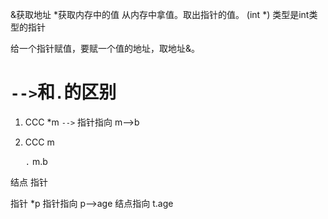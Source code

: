 &获取地址
*获取内存中的值 从内存中拿值。取出指针的值。
(int *)       类型是int类型的指针





给一个指针赋值，要赋一个值的地址，取地址&。



# `-->`和`.`的区别

1. CCC *m
   `-->` 指针指向  m-->b

2. CCC m

   `.`  m.b



结点 指针

指针 *p
指针指向 p—>age
结点指向 t.age